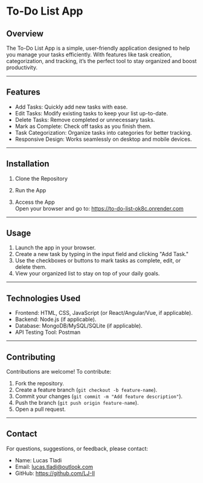 # To-Do List App

## Overview  
The To-Do List App is a simple, user-friendly application designed to help you manage your tasks efficiently. With features like task creation, categorization, and tracking, it’s the perfect tool to stay organized and boost productivity.

---

## Features  
- Add Tasks: Quickly add new tasks with ease.  
- Edit Tasks: Modify existing tasks to keep your list up-to-date.  
- Delete Tasks: Remove completed or unnecessary tasks.  
- Mark as Complete: Check off tasks as you finish them.  
- Task Categorization: Organize tasks into categories for better tracking.  
- Responsive Design: Works seamlessly on desktop and mobile devices.  

---

## Installation  

1. Clone the Repository  
  
2. Run the App  

3. Access the App  
Open your browser and go to:
https://to-do-list-ok8c.onrender.com

---

## Usage  
1. Launch the app in your browser.  
2. Create a new task by typing in the input field and clicking "Add Task."  
3. Use the checkboxes or buttons to mark tasks as complete, edit, or delete them.  
4. View your organized list to stay on top of your daily goals.

---

## Technologies Used  
- Frontend: HTML, CSS, JavaScript (or React/Angular/Vue, if applicable).  
- Backend: Node.js (if applicable).  
- Database: MongoDB/MySQL/SQLite (if applicable).
- API Testing Tool: Postman

---

## Contributing  
Contributions are welcome! To contribute:  
1. Fork the repository.  
2. Create a feature branch (`git checkout -b feature-name`).  
3. Commit your changes (`git commit -m "Add feature description"`).  
4. Push the branch (`git push origin feature-name`).  
5. Open a pull request.  

---


## Contact  
For questions, suggestions, or feedback, please contact:  
- Name: Lucas Tladi
- Email: lucas.tladi@outlook.com  
- GitHub: https://github.com/LJ-II
